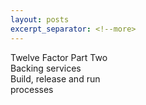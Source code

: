 ```yaml
---
layout: posts
excerpt_separator: <!--more>
---
```

Twelve Factor Part Two  
Backing services  
Build, release and run  
processes  
<!--more>

## 四、支持服务(Backing services)  
*backing services*应当被视为附加资源  

*backing services*是app通过网络使用的服务，并且这些服务被视为它基本操作的一部分。举例来说，数据存储服务(MySQL等)、消息队列系统(RabbitMQ)和缓存系统(Memcached)都属于这种服务。  

*backing services*包括本地管理的服务和第三方服务。本条的要点就在于，不管哪类服务对app来说都应当没有区别，都被看作附加资源，都可以通过URL或者配置中的locator/credential访问。  

对于app来说，一个*backing services*应当和另一个同样功能的*backing services*完成无缝替换——不需要更改任何代码。这就是因为把它们看作附加资源而使其变成松耦合带来的好处  

## 五、构建、发行和运行  
严格的区分构建和运行阶段  

一个*codebase*通过下面三个阶段被转换为一个部署：  
* 构建阶段将代码转换成一批可执行文件。构建阶段获取提供者的依赖并编译二进制文件和资源  
* 发行阶段将构建完成的东西和部署当前的配置结合起来。发行阶段完成的东西随时可以在执行环境中运行  
* 运行阶段在执行环境中运行，启动app的一些进程  

twelve-factor app严格的区分上面这三个阶段，这样就不能对运行阶段的代码作任何修改，也可以方便的回滚到上一个发行版本。每个发行版本应该有一个独一无二的ID作为标识。任何发行版本都不应该被改动，想要改动则需要新的发行版本  

运行时可执行文件应当自动在任何场合(如服务器重启，进程崩溃后重启)自动执行。  

## 六、进程  
将app作为一个或多个无状态进程执行  

进程应当是无状态的，不共享任何东西。需要持久化的数据应当被存在一个有状态的*backing service*中，通常是一个数据库  

进程的内存空间或者文件系统可以被作为一个简短的，单个的事务(transaction)缓存处理。twelve-factor app从不假设在内存或是磁盘上缓存的东西在未来的请求或是工作中会是有效的——有多种情况会导致它们是失效的或被清除。  、

sticky session将用户的session数据保存在app的进程内存中并期望从相同的访问者来的请求被路由到同样的进程。这是对本准则的违反，不应当被使用。  


